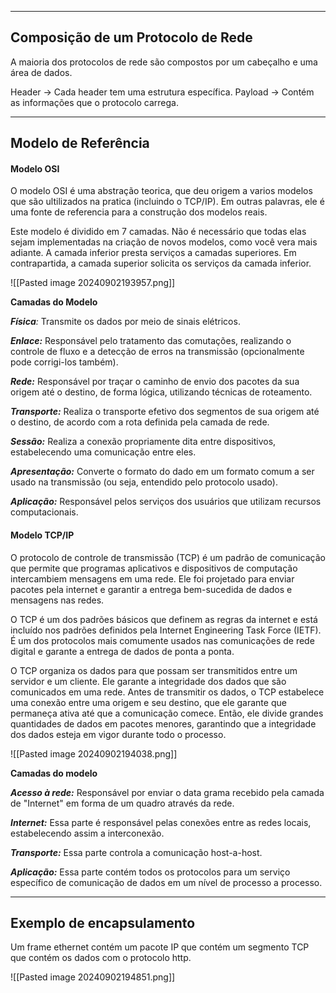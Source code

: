
---
## Composição de um Protocolo de Rede

A maioria dos protocolos de rede são compostos por um cabeçalho e uma área de dados. 

Header -> Cada header tem uma estrutura específica.
Payload -> Contém as informações que o protocolo carrega.

---
## Modelo de Referência

#### Modelo OSI

O modelo OSI é uma abstração teorica, que deu origem a varios modelos que são ultilizados na pratica (incluindo o TCP/IP). Em outras palavras, ele é uma fonte de referencia para a construção dos modelos reais. 

Este modelo é dividido em 7 camadas. Não é necessário que todas elas sejam implementadas na criação de novos modelos, como você vera mais adiante. A camada inferior presta serviços a camadas superiores. Em contrapartida, a camada superior solicita os serviços da camada inferior. 

![[Pasted image 20240902193957.png]]

**Camadas do Modelo**

***Física**:* Transmite os dados por meio de sinais elétricos. 

***Enlace:*** Responsável pelo tratamento das comutações, realizando o controle de fluxo e a detecção de erros na transmissão (opcionalmente pode corrigi-los também).

***Rede:*** Responsável por traçar o caminho de envio dos pacotes da sua origem até o destino, de forma lógica, utilizando técnicas de roteamento. 

***Transporte:*** Realiza o transporte efetivo dos segmentos de sua origem até o destino, de acordo com a rota definida pela camada de rede.

***Sessão:*** Realiza a conexão propriamente dita entre dispositivos, estabelecendo uma comunicação entre eles.

***Apresentação:*** Converte o formato do dado em um formato comum a ser usado na transmissão (ou seja, entendido pelo protocolo usado). 

***Aplicação:*** Responsável pelos serviços dos usuários que utilizam recursos computacionais. 

#### Modelo TCP/IP

O protocolo de controle de transmissão (TCP) é um padrão de comunicação que permite que programas aplicativos e dispositivos de computação intercambiem mensagens em uma rede. Ele foi projetado para enviar pacotes pela internet e garantir a entrega bem-sucedida de dados e mensagens nas redes.

O TCP é um dos padrões básicos que definem as regras da internet e está incluído nos padrões definidos pela Internet Engineering Task Force (IETF). É um dos protocolos mais comumente usados nas comunicações de rede digital e garante a entrega de dados de ponta a ponta.

O TCP organiza os dados para que possam ser transmitidos entre um servidor e um cliente. Ele garante a integridade dos dados que são comunicados em uma rede. Antes de transmitir os dados, o TCP estabelece uma conexão entre uma origem e seu destino, que ele garante que permaneça ativa até que a comunicação comece. Então, ele divide grandes quantidades de dados em pacotes menores, garantindo que a integridade dos dados esteja em vigor durante todo o processo.

![[Pasted image 20240902194038.png]]

**Camadas do modelo**

***Acesso à rede:*** Responsável por enviar o data grama recebido pela camada de "Internet" em forma de um quadro através da rede.

***Internet:*** Essa parte é responsável pelas conexões entre as redes locais, estabelecendo assim a interconexão. 

***Transporte:*** Essa parte controla a comunicação host-a-host.

***Aplicação:*** Essa parte contém todos os protocolos para um serviço específico de comunicação de dados em um nível de processo a processo.

---
## Exemplo de encapsulamento

Um frame ethernet contém um pacote IP que contém um segmento TCP que contém os dados com o protocolo http.

![[Pasted image 20240902194851.png]]

